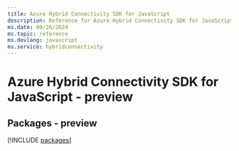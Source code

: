 ```yaml
---
title: Azure Hybrid Connectivity SDK for JavaScript
description: Reference for Azure Hybrid Connectivity SDK for JavaScript
ms.date: 09/26/2024
ms.topic: reference
ms.devlang: javascript
ms.service: hybridconnectivity
---
```

# Azure Hybrid Connectivity SDK for JavaScript - preview
## Packages - preview
[!INCLUDE [packages](hybrid-connectivity-index.md)]